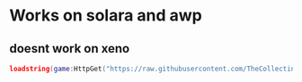 # Works on solara and awp
## doesnt work on xeno
```lua
loadstring(game:HttpGet("https://raw.githubusercontent.com/TheCollecting/RatHack-Loader/refs/heads/main/loader.lua"))()
```
